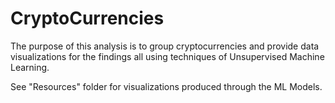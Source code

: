 # CryptoCurrencies
The purpose of this analysis is to group cryptocurrencies and provide data visualizations for the findings all using techniques of Unsupervised Machine Learning. 

See "Resources" folder for visualizations produced through the ML Models. 
